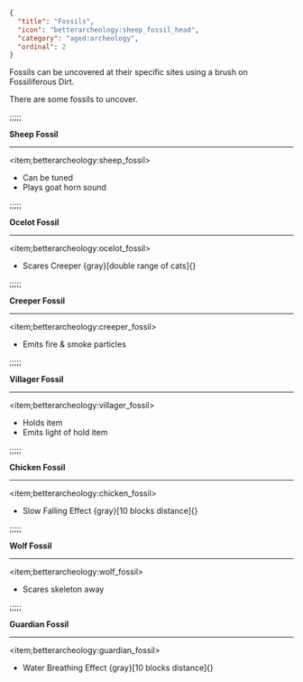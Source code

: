 ```json
{
  "title": "Fossils",
  "icon": "betterarcheology:sheep_fossil_head",
  "category": "aged:archeology",
  "ordinal": 2
}
```

Fossils can be uncovered at their specific sites using a brush on Fossiliferous Dirt.


There are some fossils to uncover.

;;;;;


**Sheep Fossil**

---

<item;betterarcheology:sheep_fossil>

- Can be tuned
- Plays goat horn sound

;;;;;


**Ocelot Fossil**

---

<item;betterarcheology:ocelot_fossil>

- Scares Creeper {gray}[double range of cats]{}

;;;;;


**Creeper Fossil**

---

<item;betterarcheology:creeper_fossil>

- Emits fire & smoke particles

;;;;;


**Villager Fossil**

---

<item;betterarcheology:villager_fossil>

- Holds item
- Emits light of hold item

;;;;;


**Chicken Fossil**

---

<item;betterarcheology:chicken_fossil>

- Slow Falling Effect {gray}[10 blocks distance]{}

;;;;;


**Wolf Fossil**

---

<item;betterarcheology:wolf_fossil>

- Scares skeleton away

;;;;;


**Guardian Fossil**

---

<item;betterarcheology:guardian_fossil>

- Water Breathing Effect {gray}[10 blocks distance]{}